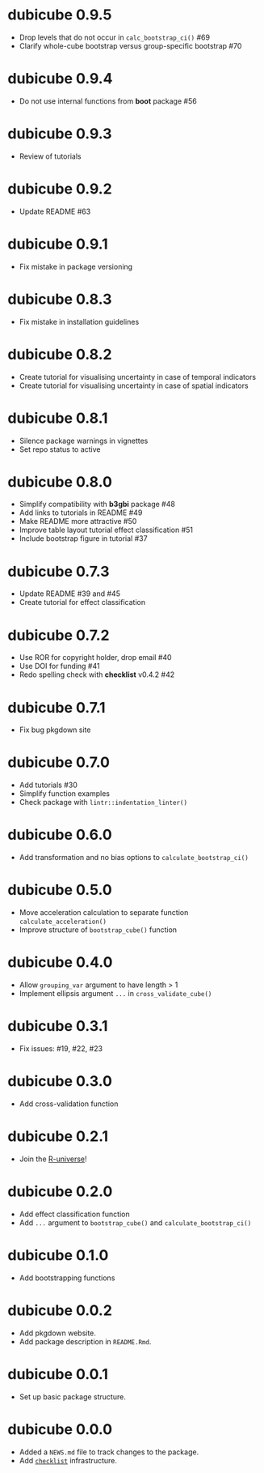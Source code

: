 # dubicube 0.9.5

* Drop levels that do not occur in `calc_bootstrap_ci()` #69
* Clarify whole-cube bootstrap versus group-specific bootstrap #70

# dubicube 0.9.4

* Do not use internal functions from **boot** package #56

# dubicube 0.9.3

* Review of tutorials

# dubicube 0.9.2

* Update README #63

# dubicube 0.9.1

* Fix mistake in package versioning

# dubicube 0.8.3

* Fix mistake in installation guidelines

# dubicube 0.8.2

* Create tutorial for visualising uncertainty in case of temporal indicators
* Create tutorial for visualising uncertainty in case of spatial indicators

# dubicube 0.8.1

* Silence package warnings in vignettes
* Set repo status to active

# dubicube 0.8.0

* Simplify compatibility with **b3gbi** package #48
* Add links to tutorials in README #49
* Make README more attractive #50
* Improve table layout tutorial effect classification #51
* Include bootstrap figure in tutorial #37

# dubicube 0.7.3

* Update README #39 and #45
* Create tutorial for effect classification

# dubicube 0.7.2

* Use ROR for copyright holder, drop email #40
* Use DOI for funding #41
* Redo spelling check with **checklist** v0.4.2 #42

# dubicube 0.7.1

* Fix bug pkgdown site

# dubicube 0.7.0

* Add tutorials #30
* Simplify function examples
* Check package with `lintr::indentation_linter()`

# dubicube 0.6.0

* Add transformation and no bias options to `calculate_bootstrap_ci()`

# dubicube 0.5.0

* Move acceleration calculation to separate function `calculate_acceleration()`
* Improve structure of `bootstrap_cube()` function

# dubicube 0.4.0

* Allow `grouping_var` argument to have length > 1
* Implement ellipsis argument `...` in `cross_validate_cube()`

# dubicube 0.3.1

* Fix issues: #19, #22, #23

# dubicube 0.3.0

* Add cross-validation function

# dubicube 0.2.1

* Join the [R-universe](https://b-cubed-eu.r-universe.dev/)!

# dubicube 0.2.0

* Add effect classification function
* Add `...` argument to `bootstrap_cube()` and `calculate_bootstrap_ci()`

# dubicube 0.1.0

* Add bootstrapping functions

# dubicube 0.0.2

* Add pkgdown website.
* Add package description in `README.Rmd`.

# dubicube 0.0.1

* Set up basic package structure.

# dubicube 0.0.0

* Added a `NEWS.md` file to track changes to the package.
* Add [`checklist`](https://inbo.github.io/checklist/) infrastructure.
